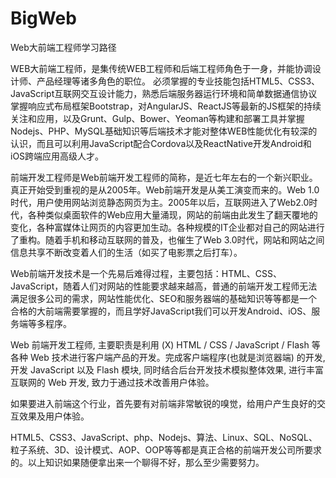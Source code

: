# BigWeb
Web大前端工程师学习路径

WEB大前端工程师，是集传统WEB工程师和后端工程师角色于一身，并能协调设计师、产品经理等诸多角色的职位。
必须掌握的专业技能包括HTML5、CSS3、JavaScript互联网交互设计能力，熟悉后端服务器运行环境和简单数据通信协议掌握响应式布局框架Bootstrap，对AngularJS、ReactJS等最新的JS框架的持续关注和应用，以及Grunt、Gulp、Bower、Yeoman等构建和部署工具并掌握Nodejs、PHP、MySQL基础知识等后端技术才能对整体WEB性能优化有较深的认识，而且可以利用JavaScript配合Cordova以及ReactNative开发Android和iOS跨端应用高级人才。

前端开发工程师是Web前端开发工程师的简称，是近七年左右的一个新兴职业。真正开始受到重视的是从2005年。Web前端开发是从美工演变而来的。Web 1.0时代，用户使用网站浏览静态网页为主。2005年以后，互联网进入了Web2.0时代，各种类似桌面软件的Web应用大量涌现，网站的前端由此发生了翻天覆地的变化，各种富媒体让网页的内容更加生动。各种规模的IT企业都对自己的网站进行了重构。随着手机和移动互联网的普及，也催生了Web 3.0时代，网站和网站之间信息共享不断改变着人们的生活（如买了电影票之后打车）。

Web前端开发技术是一个先易后难得过程，主要包括：HTML、CSS、JavaScript，随着人们对网站的性能要求越来越高，普通的前端开发工程师无法满足很多公司的需求，网站性能优化、SEO和服务器端的基础知识等等都是一个合格的大前端需要掌握的，而且学好JavaScript我们可以开发Android、iOS、服务端等多程序。

Web 前端开发工程师, 主要职责是利用 (X) HTML / CSS / JavaScript / Flash 等各种 Web 技术进行客户端产品的开发。完成客户端程序(也就是浏览器端) 的开发, 开发 JavaScript 以及 Flash 模块, 同时结合后台开发技术模拟整体效果, 进行丰富互联网的 Web 开发, 致力于通过技术改善用户体验。

如果要进入前端这个行业，首先要有对前端非常敏锐的嗅觉，给用户产生良好的交互效果及用户体验。

HTML5、CSS3、JavaScript、php、Nodejs、算法、Linux、SQL、NoSQL、粒子系统、3D、设计模式、AOP、OOP等等都是真正合格的前端开发公司所要求的。以上知识如果随便拿出来一个聊得不好，那么至少需要努力。
